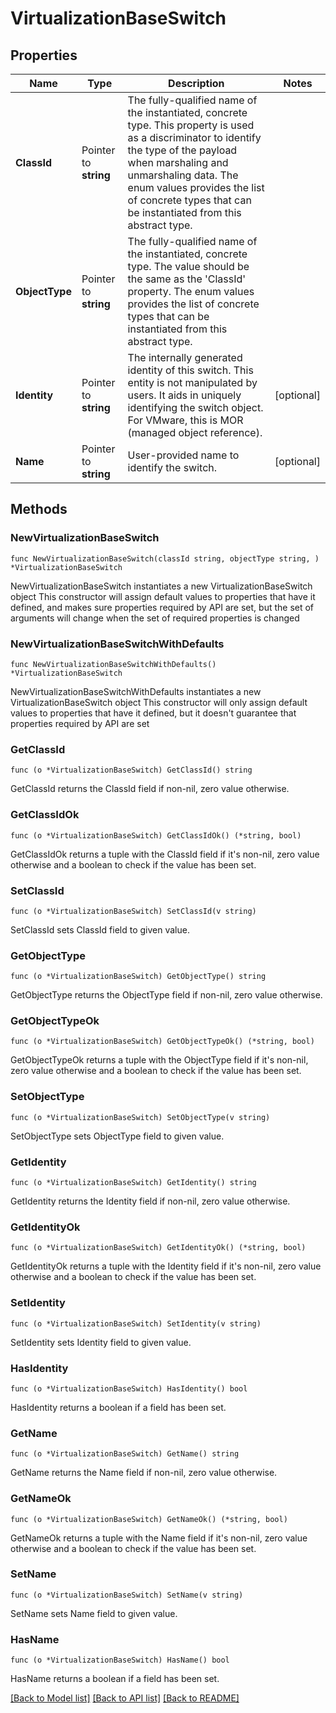# VirtualizationBaseSwitch

## Properties

Name | Type | Description | Notes
------------ | ------------- | ------------- | -------------
**ClassId** | Pointer to **string** | The fully-qualified name of the instantiated, concrete type. This property is used as a discriminator to identify the type of the payload when marshaling and unmarshaling data. The enum values provides the list of concrete types that can be instantiated from this abstract type. | 
**ObjectType** | Pointer to **string** | The fully-qualified name of the instantiated, concrete type. The value should be the same as the &#39;ClassId&#39; property. The enum values provides the list of concrete types that can be instantiated from this abstract type. | 
**Identity** | Pointer to **string** | The internally generated identity of this switch. This entity is not manipulated by users. It aids in uniquely identifying the switch object. For VMware, this is MOR (managed object reference). | [optional] 
**Name** | Pointer to **string** | User-provided name to identify the switch. | [optional] 

## Methods

### NewVirtualizationBaseSwitch

`func NewVirtualizationBaseSwitch(classId string, objectType string, ) *VirtualizationBaseSwitch`

NewVirtualizationBaseSwitch instantiates a new VirtualizationBaseSwitch object
This constructor will assign default values to properties that have it defined,
and makes sure properties required by API are set, but the set of arguments
will change when the set of required properties is changed

### NewVirtualizationBaseSwitchWithDefaults

`func NewVirtualizationBaseSwitchWithDefaults() *VirtualizationBaseSwitch`

NewVirtualizationBaseSwitchWithDefaults instantiates a new VirtualizationBaseSwitch object
This constructor will only assign default values to properties that have it defined,
but it doesn't guarantee that properties required by API are set

### GetClassId

`func (o *VirtualizationBaseSwitch) GetClassId() string`

GetClassId returns the ClassId field if non-nil, zero value otherwise.

### GetClassIdOk

`func (o *VirtualizationBaseSwitch) GetClassIdOk() (*string, bool)`

GetClassIdOk returns a tuple with the ClassId field if it's non-nil, zero value otherwise
and a boolean to check if the value has been set.

### SetClassId

`func (o *VirtualizationBaseSwitch) SetClassId(v string)`

SetClassId sets ClassId field to given value.


### GetObjectType

`func (o *VirtualizationBaseSwitch) GetObjectType() string`

GetObjectType returns the ObjectType field if non-nil, zero value otherwise.

### GetObjectTypeOk

`func (o *VirtualizationBaseSwitch) GetObjectTypeOk() (*string, bool)`

GetObjectTypeOk returns a tuple with the ObjectType field if it's non-nil, zero value otherwise
and a boolean to check if the value has been set.

### SetObjectType

`func (o *VirtualizationBaseSwitch) SetObjectType(v string)`

SetObjectType sets ObjectType field to given value.


### GetIdentity

`func (o *VirtualizationBaseSwitch) GetIdentity() string`

GetIdentity returns the Identity field if non-nil, zero value otherwise.

### GetIdentityOk

`func (o *VirtualizationBaseSwitch) GetIdentityOk() (*string, bool)`

GetIdentityOk returns a tuple with the Identity field if it's non-nil, zero value otherwise
and a boolean to check if the value has been set.

### SetIdentity

`func (o *VirtualizationBaseSwitch) SetIdentity(v string)`

SetIdentity sets Identity field to given value.

### HasIdentity

`func (o *VirtualizationBaseSwitch) HasIdentity() bool`

HasIdentity returns a boolean if a field has been set.

### GetName

`func (o *VirtualizationBaseSwitch) GetName() string`

GetName returns the Name field if non-nil, zero value otherwise.

### GetNameOk

`func (o *VirtualizationBaseSwitch) GetNameOk() (*string, bool)`

GetNameOk returns a tuple with the Name field if it's non-nil, zero value otherwise
and a boolean to check if the value has been set.

### SetName

`func (o *VirtualizationBaseSwitch) SetName(v string)`

SetName sets Name field to given value.

### HasName

`func (o *VirtualizationBaseSwitch) HasName() bool`

HasName returns a boolean if a field has been set.


[[Back to Model list]](../README.md#documentation-for-models) [[Back to API list]](../README.md#documentation-for-api-endpoints) [[Back to README]](../README.md)


